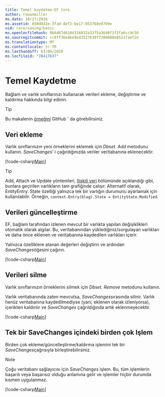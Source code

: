 ```yaml
---
title: Temel kaydetme-EF Core
author: rowanmiller
ms.date: 10/27/2016
ms.assetid: 850d842e-3fad-4ef2-be17-053768e97b9e
uid: core/saving/basic
ms.openlocfilehash: 066d67d6104316832a33f5a3648f1f2fa6cc9c50
ms.sourcegitcommit: cc0ff36e46e9ed3527638f7208000e8521faef2e
ms.translationtype: MT
ms.contentlocale: tr-TR
ms.lasthandoff: 03/06/2020
ms.locfileid: "78417637"
---
```

# <a name="basic-save"></a>Temel Kaydetme

Bağlam ve varlık sınıflarınızı kullanarak verileri ekleme, değiştirme ve kaldırma hakkında bilgi edinin.

> [!TIP]  
> Bu makalenin [örneğini](https://github.com/dotnet/EntityFramework.Docs/tree/master/samples/core/Saving/Basics/) GitHub ' da görebilirsiniz.

## <a name="adding-data"></a>Veri ekleme

Varlık sınıflarınızın yeni örneklerini eklemek için *Dbset. Add* metodunu kullanın. *SaveChanges*' i çağırdığınızda veriler veritabanına eklenecektir.

[!code-csharp[Main](../../../samples/core/Saving/Basics/Sample.cs#Add)]

> [!TIP]  
> Add, Attach ve Update yöntemleri, [Ilişkili veri](related-data.md) bölümünde açıklandığı gibi, bunlara geçirilen varlıkların tam grafiğinde çalışır. Alternatif olarak, EntityEntry. State özelliği yalnızca tek bir varlığın durumunu ayarlamak için kullanılabilir. Örneğin, `context.Entry(blog).State = EntityState.Modified`.

## <a name="updating-data"></a>Verileri güncelleştirme

EF, bağlam tarafından izlenen mevcut bir varlıkta yapılan değişiklikleri otomatik olarak algılar. Bu, veritabanından yüklediğiniz/sorgulayan varlıkları ve daha önce eklenen ve veritabanına kaydedilen varlıkları içerir.

Yalnızca özelliklere atanan değerleri değiştirin ve ardından *SaveChanges*öğesini çağırın.

[!code-csharp[Main](../../../samples/core/Saving/Basics/Sample.cs#Update)]

## <a name="deleting-data"></a>Verileri silme

Varlık sınıflarınızın örneklerini silmek için *Dbset. Remove* metodunu kullanın.

Varlık veritabanında zaten mevcutsa, *SaveChanges*sırasında silinir. Varlık henüz veritabanına kaydedilmediyse (yani, eklenen olarak izleniyorsa), içerikten kaldırılır ve *SaveChanges* çağrıldığında artık eklenmeyecektir.

[!code-csharp[Main](../../../samples/core/Saving/Basics/Sample.cs#Remove)]

## <a name="multiple-operations-in-a-single-savechanges"></a>Tek bir SaveChanges içindeki birden çok Işlem

Birden çok ekleme/güncelleştirme/kaldırma işlemini tek bir *SaveChanges*çağrısıyla birleştirebilirsiniz.

> [!NOTE]  
> Çoğu veritabanı sağlayıcısı için *SaveChanges* işlem. Bu, tüm işlemlerin başarılı veya başarısız olduğu anlamına gelir ve işlemler hiçbir durumda kısmen uygulanmaz.

[!code-csharp[Main](../../../samples/core/Saving/Basics/Sample.cs#MultipleOperations)]
